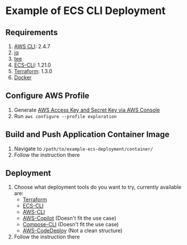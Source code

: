 # Example of ECS CLI Deployment 

## Requirements
1. [AWS CLI](https://docs.aws.amazon.com/cli/latest/userguide/getting-started-install.html): 2.4.7
2. [jq](https://stedolan.github.io/jq/download/)
3. [tee](https://www.linuxquestions.org/questions/linux-software-2/wanna-install-tee-command-4175517168/)
4. [ECS-CLI](https://github.com/aws/amazon-ecs-cli#installing): 1.21.0
5. [Terraform](https://developer.hashicorp.com/terraform/tutorials/aws-get-started/install-cli): 1.3.0
6. [Docker](https://docs.docker.com/engine/install/)

## Configure AWS Profile
1. Generate [AWS Access Key and Secret Key via AWS Console](https://docs.aws.amazon.com/IAM/latest/UserGuide/id_credentials_access-keys.html#Using_CreateAccessKey)
2. Run `aws configure --profile exploration`

## Build and Push Application Container Image
1. Navigate to `/path/to/example-ecs-deployment/container/`
2. Follow the instruction there

## Deployment
1. Choose what deployment tools do you want to try, currently available are:
   - [Terraform](./deploy/terraform/)
   - [ECS-CLI](./deploy/ecs-cli/)
   - [AWS-CLI](./deploy/aws-cli/)
   - [AWS-Copilot](./deploy/aws-copilot/) (Doesn't fit the use case)
   - [Compose-CLI](./deploy/compose-cli/) (Doesn't fit the use case)
   - [AWS-CodeDeploy](./deploy/aws-codedeploy/) (Not a clean structure)
2. Follow the instruction there
